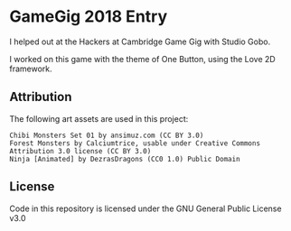 # GameGig 2018 Entry
I helped out at the Hackers at Cambridge Game Gig with Studio Gobo.

I worked on this game with the theme of One Button, using the Love 2D framework.

## Attribution
The following art assets are used in this project:
```
Chibi Monsters Set 01 by ansimuz.com (CC BY 3.0)
Forest Monsters by Calciumtrice, usable under Creative Commons Attribution 3.0 license (CC BY 3.0)
Ninja [Animated] by DezrasDragons (CC0 1.0) Public Domain
```
## License
Code in this repository is licensed under the GNU General Public License v3.0